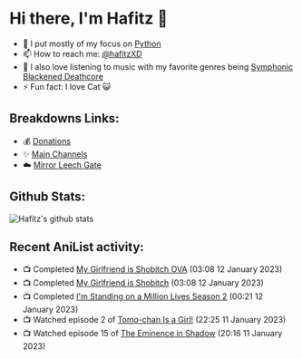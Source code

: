 # Hi there, I'm Hafitz 👋
- 🐍 I put mostly of my focus on [Python](https://python.org)
- 📫 How to reach me: [@hafitzXD](https://t.me/hafitzXD)
- 🎵 I also love listening to music with my favorite genres being [Symphonic Blackened Deathcore](https://youtu.be/qyYmS_iBcy4)
- ⚡ Fun fact: I love Cat 😺

## Breakdowns Links:
- 💰 [Donations](https://t.me/TheBreakdowns/2)
- ✨ [Main Channels](https://t.me/TheBreakdowns)
- ☁️ [Mirror Leech Gate](https://t.me/BreakdownsGate)

## Github Stats:
![Hafitz's github stats](https://github-readme-stats.vercel.app/api?username=breakdowns&show_icons=true&count_private=true&bg_color=00000000&text_color=777)

## Recent AniList activity:
<!-- ANILIST_ACTIVITY:start -->

-   📺 Completed [My Girlfriend is Shobitch OVA](https://anilist.co/anime/100518) (03:08 12 January 2023)
-   📺 Completed [My Girlfriend is Shobitch](https://anilist.co/anime/98951) (03:08 12 January 2023)
-   📺 Completed [I'm Standing on a Million Lives Season 2](https://anilist.co/anime/127366) (00:21 12 January 2023)
-   📺 Watched episode 2 of [Tomo-chan Is a Girl!](https://anilist.co/anime/151806) (22:25 11 January 2023)
-   📺 Watched episode 15 of [The Eminence in Shadow](https://anilist.co/anime/130298) (20:16 11 January 2023)

<!-- ANILIST_ACTIVITY:end -->
